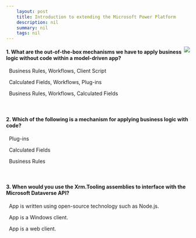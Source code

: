 ```yaml
---
    layout: post
    title: Introduction to extending the Microsoft Power Platform  
    description: nil
    summary: nil
    tags: nil
---
```



 <a target="_blank" href="https://docs.microsoft.com/en-us/learn/modules/introduction-power-platform-extensibility-model/5-check/"><i class="fas fa-external-link-alt"></i> </a>
 <img align="right" src="https://docs.microsoft.com/en-us/learn/achievements/introduction-power-platform-extensibility-model.svg">
####  1. What are the out-of-the-box mechanisms we have to apply business logic without code within a model-driven app?


<i class='far fa-square'></i> &nbsp;&nbsp;Business Rules, Workflows, Client Script

<i class='far fa-square'></i> &nbsp;&nbsp;Calculated Fields, Workflows, Plug-ins

<i class='fas fa-check-square' style='color: Dodgerblue;'></i> &nbsp;&nbsp;Business Rules, Workflows, Calculated Fields
<br />
<br />
<br />

####  2. Which of the following is a mechanism for applying business logic with code?


<i class='fas fa-check-square' style='color: Dodgerblue;'></i> &nbsp;&nbsp;Plug-ins

<i class='far fa-square'></i> &nbsp;&nbsp;Calculated Fields

<i class='far fa-square'></i> &nbsp;&nbsp;Business Rules
<br />
<br />
<br />

####  3. When would you use the Xrm.Tooling assemblies to interface with the Microsoft Dataverse API?


<i class='far fa-square'></i> &nbsp;&nbsp;App is written using open-source technology such as Node.js.

<i class='fas fa-check-square' style='color: Dodgerblue;'></i> &nbsp;&nbsp;App is a Windows client.

<i class='far fa-square'></i> &nbsp;&nbsp;App is a web client.
<br />
<br />
<br />
